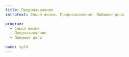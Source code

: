 ```yaml
---
title: Предназначение
introtext: Смысл жизни. Предназначение. Любимое дело

program:
  - Смысл жизни
  - Предназначение
  - Любимое дело

name: spld
---
```

